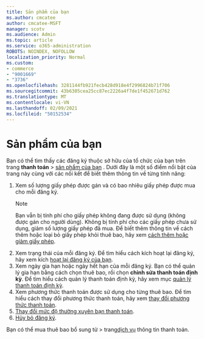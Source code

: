 ```yaml
---
title: Sản phẩm của bạn
ms.author: cmcatee
author: cmcatee-MSFT
manager: scotv
ms.audience: Admin
ms.topic: article
ms.service: o365-administration
ROBOTS: NOINDEX, NOFOLLOW
localization_priority: Normal
ms.custom:
- commerce
- "9001669"
- "3736"
ms.openlocfilehash: 3281144fb921fecb428d918e4f2996824b71f706
ms.sourcegitcommit: 43b6305cea25cc87ec2226a4f7de1f452671d762
ms.translationtype: MT
ms.contentlocale: vi-VN
ms.lasthandoff: 02/09/2021
ms.locfileid: "50152534"
---
```

# <a name="your-products"></a>Sản phẩm của bạn

Bạn có thể tìm thấy các đăng ký thuộc sở hữu của tổ chức của bạn trên trang **thanh toán**  >  [sản phẩm của bạn](https://go.microsoft.com/fwlink/p/?linkid=842054) . Dưới đây là một số điểm nổi bật của trang này cùng với các nối kết để biết thêm thông tin về từng tính năng:

1. Xem số lượng giấy phép được gán và có bao nhiêu giấy phép được mua cho mỗi đăng ký.
    > [!NOTE]
    > Bạn vẫn bị tính phí cho giấy phép không đang được sử dụng (không được gán cho người dùng). Không bị tính phí cho các giấy phép chưa sử dụng, giảm số lượng giấy phép đã mua. Để biết thêm thông tin về cách thêm hoặc loại bỏ giấy phép khỏi thuê bao, hãy xem [cách thêm hoặc giảm giấy phép](https://docs.microsoft.com/alchemyinsights/how-to-add-or-reduce-licenses).
2. Xem trạng thái của mỗi đăng ký. Để tìm hiểu cách kích hoạt lại đăng ký, hãy xem kích [hoạt lại đăng ký của bạn](reactivate-your-subscription.md).
3. Xem ngày gia hạn hoặc ngày hết hạn của mỗi đăng ký. Bạn có thể quản lý gia hạn bằng cách chọn thuê bao, rồi chọn **chỉnh sửa thanh toán định kỳ**. Để tìm hiểu cách quản lý thanh toán định kỳ, hãy xem mục [quản lý thanh toán định kỳ](manage-auto-renewal.md).
4. Xem phương thức thanh toán được sử dụng cho từng thuê bao. Để tìm hiểu cách thay đổi phương thức thanh toán, hãy xem [thay đổi phương thức thanh toán](change-payment-method.md).
5. [Thay đổi mức độ thường xuyên bạn thanh toán](change-how-often-you-pay.md).
6. [Hủy bỏ đăng ký](https://go.microsoft.com/fwlink/?linkid=2119113).

Bạn có thể mua thuê bao bổ sung từ  >  trang[dịch vụ](https://go.microsoft.com/fwlink/p/?linkid=868433) thông tin thanh toán.